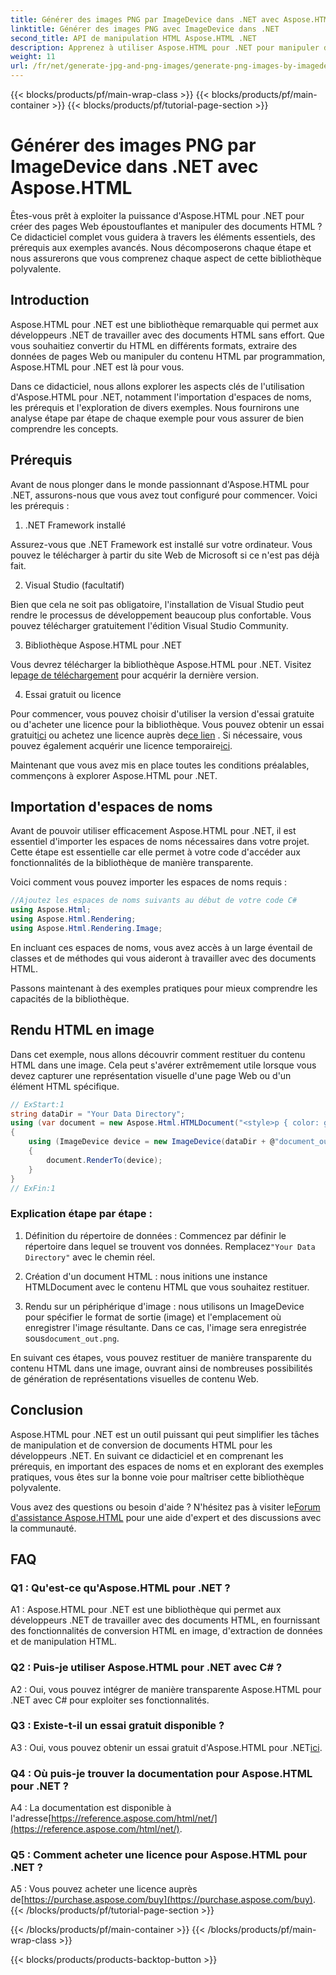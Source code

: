 ```yaml
---
title: Générer des images PNG par ImageDevice dans .NET avec Aspose.HTML
linktitle: Générer des images PNG avec ImageDevice dans .NET
second_title: API de manipulation HTML Aspose.HTML .NET
description: Apprenez à utiliser Aspose.HTML pour .NET pour manipuler des documents HTML, convertir du HTML en images, etc. Tutoriel étape par étape avec FAQ.
weight: 11
url: /fr/net/generate-jpg-and-png-images/generate-png-images-by-imagedevice/
---
```


{{< blocks/products/pf/main-wrap-class >}}
{{< blocks/products/pf/main-container >}}
{{< blocks/products/pf/tutorial-page-section >}}

# Générer des images PNG par ImageDevice dans .NET avec Aspose.HTML


Êtes-vous prêt à exploiter la puissance d'Aspose.HTML pour .NET pour créer des pages Web époustouflantes et manipuler des documents HTML ? Ce didacticiel complet vous guidera à travers les éléments essentiels, des prérequis aux exemples avancés. Nous décomposerons chaque étape et nous assurerons que vous comprenez chaque aspect de cette bibliothèque polyvalente.

## Introduction

Aspose.HTML pour .NET est une bibliothèque remarquable qui permet aux développeurs .NET de travailler avec des documents HTML sans effort. Que vous souhaitiez convertir du HTML en différents formats, extraire des données de pages Web ou manipuler du contenu HTML par programmation, Aspose.HTML pour .NET est là pour vous.

Dans ce didacticiel, nous allons explorer les aspects clés de l'utilisation d'Aspose.HTML pour .NET, notamment l'importation d'espaces de noms, les prérequis et l'exploration de divers exemples. Nous fournirons une analyse étape par étape de chaque exemple pour vous assurer de bien comprendre les concepts.

## Prérequis

Avant de nous plonger dans le monde passionnant d'Aspose.HTML pour .NET, assurons-nous que vous avez tout configuré pour commencer. Voici les prérequis :

1. .NET Framework installé

Assurez-vous que .NET Framework est installé sur votre ordinateur. Vous pouvez le télécharger à partir du site Web de Microsoft si ce n'est pas déjà fait.

2. Visual Studio (facultatif)

Bien que cela ne soit pas obligatoire, l'installation de Visual Studio peut rendre le processus de développement beaucoup plus confortable. Vous pouvez télécharger gratuitement l'édition Visual Studio Community.

3. Bibliothèque Aspose.HTML pour .NET

 Vous devrez télécharger la bibliothèque Aspose.HTML pour .NET. Visitez le[page de téléchargement](https://releases.aspose.com/html/net/) pour acquérir la dernière version.

4. Essai gratuit ou licence

 Pour commencer, vous pouvez choisir d'utiliser la version d'essai gratuite ou d'acheter une licence pour la bibliothèque. Vous pouvez obtenir un essai gratuit[ici](https://releases.aspose.com/) ou achetez une licence auprès de[ce lien](https://purchase.aspose.com/buy) . Si nécessaire, vous pouvez également acquérir une licence temporaire[ici](https://purchase.aspose.com/temporary-license/).

Maintenant que vous avez mis en place toutes les conditions préalables, commençons à explorer Aspose.HTML pour .NET.

## Importation d'espaces de noms

Avant de pouvoir utiliser efficacement Aspose.HTML pour .NET, il est essentiel d'importer les espaces de noms nécessaires dans votre projet. Cette étape est essentielle car elle permet à votre code d'accéder aux fonctionnalités de la bibliothèque de manière transparente.

Voici comment vous pouvez importer les espaces de noms requis :

```csharp
//Ajoutez les espaces de noms suivants au début de votre code C#
using Aspose.Html;
using Aspose.Html.Rendering;
using Aspose.Html.Rendering.Image;
```

En incluant ces espaces de noms, vous avez accès à un large éventail de classes et de méthodes qui vous aideront à travailler avec des documents HTML.

Passons maintenant à des exemples pratiques pour mieux comprendre les capacités de la bibliothèque.

## Rendu HTML en image

Dans cet exemple, nous allons découvrir comment restituer du contenu HTML dans une image. Cela peut s'avérer extrêmement utile lorsque vous devez capturer une représentation visuelle d'une page Web ou d'un élément HTML spécifique.

```csharp
// ExStart:1
string dataDir = "Your Data Directory";
using (var document = new Aspose.Html.HTMLDocument("<style>p { color: green; }</style><p>my first paragraph</p>", @"c:\work\"))
{
    using (ImageDevice device = new ImageDevice(dataDir + @"document_out.png"))
    {
        document.RenderTo(device);
    }
}
// ExFin:1
```

### Explication étape par étape :

1.  Définition du répertoire de données : Commencez par définir le répertoire dans lequel se trouvent vos données. Remplacez`"Your Data Directory"` avec le chemin réel.

2. Création d'un document HTML : nous initions une instance HTMLDocument avec le contenu HTML que vous souhaitez restituer.

3.  Rendu sur un périphérique d'image : nous utilisons un ImageDevice pour spécifier le format de sortie (image) et l'emplacement où enregistrer l'image résultante. Dans ce cas, l'image sera enregistrée sous`document_out.png`.

En suivant ces étapes, vous pouvez restituer de manière transparente du contenu HTML dans une image, ouvrant ainsi de nombreuses possibilités de génération de représentations visuelles de contenu Web.

## Conclusion

Aspose.HTML pour .NET est un outil puissant qui peut simplifier les tâches de manipulation et de conversion de documents HTML pour les développeurs .NET. En suivant ce didacticiel et en comprenant les prérequis, en important des espaces de noms et en explorant des exemples pratiques, vous êtes sur la bonne voie pour maîtriser cette bibliothèque polyvalente.

 Vous avez des questions ou besoin d'aide ? N'hésitez pas à visiter le[Forum d'assistance Aspose.HTML](https://forum.aspose.com/) pour une aide d'expert et des discussions avec la communauté.

## FAQ

### Q1 : Qu'est-ce qu'Aspose.HTML pour .NET ?

A1 : Aspose.HTML pour .NET est une bibliothèque qui permet aux développeurs .NET de travailler avec des documents HTML, en fournissant des fonctionnalités de conversion HTML en image, d'extraction de données et de manipulation HTML.

### Q2 : Puis-je utiliser Aspose.HTML pour .NET avec C# ?

A2 : Oui, vous pouvez intégrer de manière transparente Aspose.HTML pour .NET avec C# pour exploiter ses fonctionnalités.

### Q3 : Existe-t-il un essai gratuit disponible ?

A3 : Oui, vous pouvez obtenir un essai gratuit d'Aspose.HTML pour .NET[ici](https://releases.aspose.com/).

### Q4 : Où puis-je trouver la documentation pour Aspose.HTML pour .NET ?

 A4 : La documentation est disponible à l'adresse[https://reference.aspose.com/html/net/](https://reference.aspose.com/html/net/).

### Q5 : Comment acheter une licence pour Aspose.HTML pour .NET ?

 A5 : Vous pouvez acheter une licence auprès de[https://purchase.aspose.com/buy](https://purchase.aspose.com/buy).
{{< /blocks/products/pf/tutorial-page-section >}}

{{< /blocks/products/pf/main-container >}}
{{< /blocks/products/pf/main-wrap-class >}}

{{< blocks/products/products-backtop-button >}}
